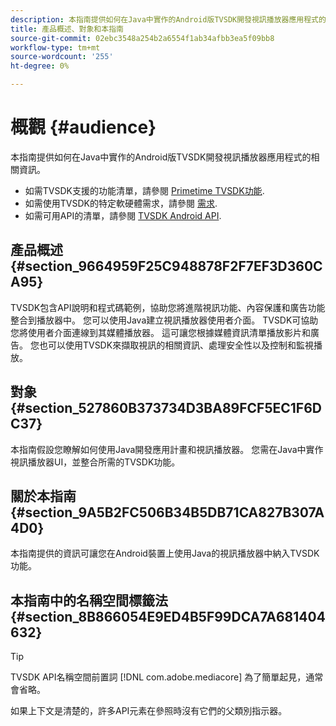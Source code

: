 ```yaml
---
description: 本指南提供如何在Java中實作的Android版TVSDK開發視訊播放器應用程式的相關資訊。
title: 產品概述、對象和本指南
source-git-commit: 02ebc3548a254b2a6554f1ab34afbb3ea5f09bb8
workflow-type: tm+mt
source-wordcount: '255'
ht-degree: 0%

---
```


# 概觀 {#audience}

本指南提供如何在Java中實作的Android版TVSDK開發視訊播放器應用程式的相關資訊。

<!--<a id="section_FC24E86A2E6442B8A3769160769BBDFA"></a>-->

* 如需TVSDK支援的功能清單，請參閱 [Primetime TVSDK功能](../../../tvsdk-3x-android-prog/android-3x-introduction/overview-prod-audience-guide/android-3x-overview-of-the-player.md).
* 如需使用TVSDK的特定軟硬體需求，請參閱 [需求](../../../tvsdk-3x-android-prog/android-3x-introduction/android-3x-requirements.md).
* 如需可用API的清單，請參閱 [TVSDK Android API](https://help.adobe.com/en_US/primetime/api/psdk/javadoc3.5/index.html).

## 產品概述 {#section_9664959F25C948878F2F7EF3D360CA95}

TVSDK包含API說明和程式碼範例，協助您將進階視訊功能、內容保護和廣告功能整合到播放器中。 您可以使用Java建立視訊播放器使用者介面。 TVSDK可協助您將使用者介面連線到其媒體播放器。 這可讓您根據媒體資訊清單播放影片和廣告。 您也可以使用TVSDK來擷取視訊的相關資訊、處理安全性以及控制和監視播放。

## 對象 {#section_527860B373734D3BA89FCF5EC1F6DC37}

本指南假設您瞭解如何使用Java開發應用計畫和視訊播放器。 您需在Java中實作視訊播放器UI，並整合所需的TVSDK功能。

## 關於本指南 {#section_9A5B2FC506B34B5DB71CA827B307A4D0}

本指南提供的資訊可讓您在Android裝置上使用Java的視訊播放器中納入TVSDK功能。

## 本指南中的名稱空間標籤法 {#section_8B866054E9ED4B5F99DCA7A681404632}

>[!TIP]
>
>TVSDK API名稱空間前置詞 [!DNL com.adobe.mediacore] 為了簡單起見，通常會省略。
>
>如果上下文是清楚的，許多API元素在參照時沒有它們的父類別指示器。
